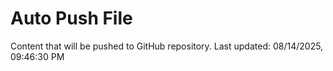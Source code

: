 # Auto Push File

Content that will be pushed to GitHub repository.
Last updated: 08/14/2025, 09:46:30 PM